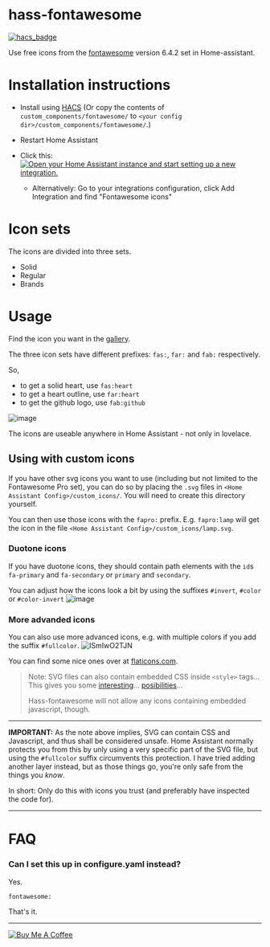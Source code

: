 # hass-fontawesome

[![hacs_badge](https://img.shields.io/badge/HACS-Default-orange.svg)](https://github.com/custom-components/hacs)

Use free icons from the [fontawesome](https://fontawesome.com) version 6.4.2 set in Home-assistant.

# Installation instructions

- Install using [HACS](https://hacs.xyz) (Or copy the contents of `custom_components/fontawesome/` to `<your config dir>/custom_components/fontawesome/`.)

- Restart Home Assistant

- Click this: [![Open your Home Assistant instance and start setting up a new integration.](https://my.home-assistant.io/badges/config_flow_start.svg)](https://my.home-assistant.io/redirect/config_flow_start/?domain=fontawesome)

  - Alternatively: Go to your integrations configuration, click Add Integration and find "Fontawesome icons"

# Icon sets

The icons are divided into three sets.

- Solid
- Regular
- Brands

# Usage

Find the icon you want in the [gallery](https://fontawesome.com/icons?d=gallery&m=free).

The three icon sets have different prefixes: `fas:`, `far:` and `fab:` respectively.

So,

- to get a solid heart, use `fas:heart`
- to get a heart outline, use `far:heart`
- to get the github logo, use `fab:github`

![image](https://user-images.githubusercontent.com/1299821/118323896-95ef1300-b501-11eb-9ff7-5ca536e65747.png)

The icons are useable anywhere in Home Assistant - not only in lovelace.

## Using with custom icons

If you have other svg icons you want to use (including but not limited to the Fontawesome Pro set), you can do so by placing the `.svg` files in `<Home Assistant Config>/custom_icons/`. You will need to create this directory yourself.

You can then use those icons with the `fapro:` prefix. E.g. `fapro:lamp` will get the icon in the file `<Home Assistant Config>/custom_icons/lamp.svg`.

### Duotone icons

If you have duotone icons, they should contain path elements with the `id`s `fa-primary` and `fa-secondary` or `primary` and `secondary`.

You can adjust how the icons look a bit by using the suffixes `#invert`, `#color` or `#color-invert`
![image](https://user-images.githubusercontent.com/1299821/118324014-bf0fa380-b501-11eb-890b-126951d67cef.png)

### More advanded icons

You can also use more advanced icons, e.g. with multiple colors if you add the suffix `#fullcolor`.
![ISmIwO2TJN](https://user-images.githubusercontent.com/1299821/118335863-d4d89500-b510-11eb-8d01-2ccf5bbbbba5.gif)

You can find some nice ones over at [flaticons.com](https://www.flaticon.com/).

> Note: SVG files can also contain embedded CSS inside `<style>` tags... <br>
> This gives you some [interesting](https://user-images.githubusercontent.com/1299821/118336065-41539400-b511-11eb-810b-e99f6c089eed.gif)... [posibilities](https://user-images.githubusercontent.com/1299821/118336069-4284c100-b511-11eb-8b62-4d2a860a1b3c.gif)...
>
> Hass-fontawesome will not allow any icons containing embedded javascript, though.

---

**IMPORTANT:** As the note above implies, SVG can contain CSS and Javascript, and thus shall be considered unsafe. Home Assistant normally protects you from this by unly using a very specific part of the SVG file, but using the `#fullcolor` suffix circumvents this protection. I have tried adding another layer instead, but as those things go, you're only safe from the things you _know_.

In short: Only do this with icons you trust (and preferably have inspected the code for).

---

# FAQ

### Can I set this up in configure.yaml instead?

Yes.

```
fontawesome:
```

That's it.

---

<a href="https://www.buymeacoffee.com/uqD6KHCdJ" target="_blank"><img src="https://www.buymeacoffee.com/assets/img/custom_images/white_img.png" alt="Buy Me A Coffee" style="height: auto !important;width: auto !important;" ></a>
